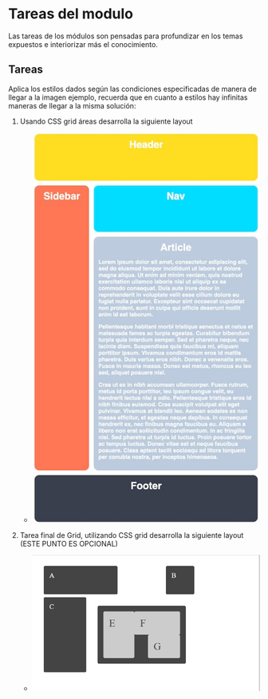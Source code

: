 # Tareas del modulo

Las tareas de los módulos son pensadas para profundizar en los temas expuestos e interiorizar más el conocimiento.

## Tareas

Aplica los estilos dados según las condiciones especificadas de manera de llegar a la imagen ejemplo, recuerda que en cuanto a estilos hay infinitas maneras de llegar a la misma solución:

1. Usando CSS grid áreas desarrolla la siguiente layout

   - ![Tarea4](./../resources/Tarea4.jpeg)

2. Tarea final de Grid, utilizando CSS grid desarrolla la siguiente layout (ESTE PUNTO ES OPCIONAL)

   - ![Tarea3](./../resources/Tarea3.png)
